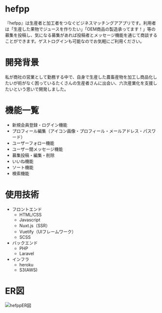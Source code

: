 # hefpp
『hefpp』は生産者と加工者をつなぐビジネスマッチングアアプリです。利用者は「生産した果物でジュースを作りたい」「OEM商品の製造承ってます！」等の募集を投稿し、気になる募集があれば投稿者とメッセージ機能を通じて商談することができます。ゲストログインも可能なのでお気軽にご利用ください。
# 開発背景
私が商社の営業として勤務する中で、自身で生産した農畜産物を加工し商品化したいが術がなく困っているたくさんの生産者さんに出会い、六次産業化を支援したいという思いで開発しました。
# 機能一覧
- 新規会員登録・ログイン機能
- プロフィール編集（アイコン画像・プロフィール・メールアドレス・パスワード）
- ユーザーフォロー機能
- ユーザー間メッセージ機能
- 募集投稿・編集・削除
- いいね機能
- ソート機能
- 検索機能
# 使用技術
- フロントエンド
    - HTML/CSS
    - Javascript
    - Nuxt.js（SSR）
    - Vuetify（UIフレームワーク）
    - SCSS
 - バックエンド
    - PHP
    - Laravel
 - インフラ
    - heroku
    - S3(AWS)
    
# ER図
![hefppER図](https://user-images.githubusercontent.com/71250050/124048925-5f8a3a80-da52-11eb-9395-e67a8957014a.jpg)

